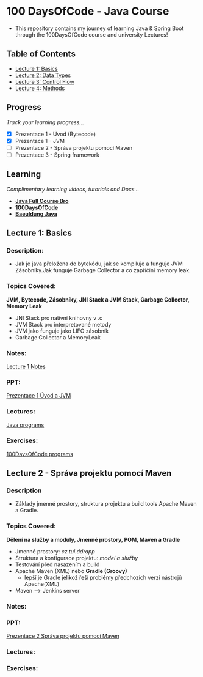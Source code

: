 # 100 DaysOfCode - Java Course
- This repository contains my journey of learning Java & Spring Boot through the 100DaysOfCode course and university Lectures!

## Table of Contents
- [Lecture 1: Basics](#lecture-1-basics)
- [Lecture 2: Data Types](#lecture-2-data-types)
- [Lecture 3: Control Flow](#lecture-3-control-flow)
- [Lecture 4: Methods](#lecture-4-methods)

## Progress
*Track your learning progress...*
- [x] Prezentace 1 - Úvod (Bytecode)
- [x] Prezentace 1 - JVM
- [ ] Prezentace 2 - Správa projektu pomocí Maven
- [ ] Prezentace 3 - Spring framework

## Learning
*Complimentary learning videos, tutorials and Docs...*
- **[Java Full Course Bro](https://www.youtube.com/watch?v=xk4_1vDrzzo)**
- **[100DaysOfCode](https://www.100daysofcode.io/learn/java)**
- **[Baeuldung Java](https://www.baeldung.com/get-started-with-java-series)**
## Lecture 1: Basics
### Description:
 - Jak je java přeložena do bytekódu, jak se kompiluje a funguje JVM Zásobníky.Jak funguje Garbage Collector a co zapříčiní memory leak.

### Topics Covered:
 **JVM, Bytecode, Zásobníky, JNI Stack a JVM Stack, Garbage Collector, Memory Leak**
 - JNI Stack pro nativní knihovny v .c
 - JVM Stack pro interpretované metody
 - JVM jako funguje jako LIFO zásobník
 - Garbage Collector a MemoryLeak


### Notes: 
[Lecture 1 Notes](.notes/Lecture%201)
### PPT: 
[Prezentace 1 Úvod a JVM](PDF/PPJ_01_Úvod_a_JVM.pdf)
### Lectures:
[Java programs](/Lectures/Lecture1%20-%20Basics/)
### Exercises: 
[100DaysOfCode programs](/Exercise/Day1.java)

## Lecture 2 - Správa projektu pomocí Maven
### Description
- Základy jmenné prostory, struktura projektu a build tools Apache Maven a Gradle. 
### Topics Covered:
**Dělení na služby  a moduly, Jmenné prostory, POM, Maven a Gradle**
- Jmenné prostory: *cz.tul.ddrapp*
- Struktura a konfigurace projektu: *model a služby*
- Testování před nasazením a build
- Apache Maven (XML) nebo **Gradle (Groovy)**
    - lepší je Gradle jelikož řeší problémy předchozích verzí nástrojů Apache(XML) 
- Maven --> Jenkins server

### Notes:

### PPT:
[Prezentace 2 Správa projektu pomocí Maven](/PDF/PPJ_02_Správa_projektu_Maven.pdf)
### Lectures:
### Exercises: